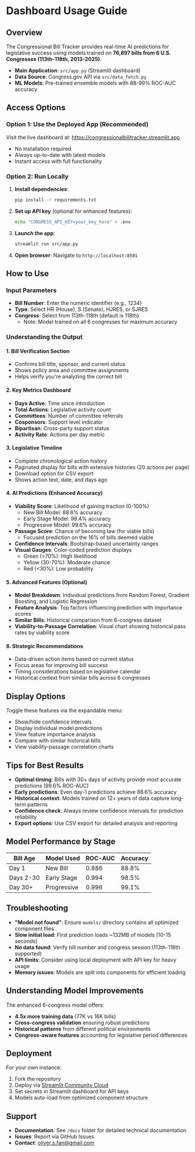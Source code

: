 # Dashboard Usage Guide

## Overview
The Congressional Bill Tracker provides real-time AI predictions for legislative success using models trained on **76,897 bills from 6 U.S. Congresses (113th-118th, 2013-2025)**.

- **Main Application**: `src/app.py` (Streamlit dashboard)
- **Data Source**: Congress.gov API via `src/data_fetch.py`
- **ML Models**: Pre-trained ensemble models with 88-99% ROC-AUC accuracy

## Access Options

### Option 1: Use the Deployed App (Recommended)
Visit the live dashboard at: https://congressionalbilltracker.streamlit.app
- No installation required
- Always up-to-date with latest models
- Instant access with full functionality

### Option 2: Run Locally
1. **Install dependencies**: 
   ```bash
   pip install -r requirements.txt
   ```
2. **Set up API key** (optional for enhanced features):
   ```bash
   echo "CONGRESS_API_KEY=your_key_here" > .env
   ```
3. **Launch the app**:
   ```bash
   streamlit run src/app.py
   ```
4. **Open browser**: Navigate to `http://localhost:8501`

## How to Use

### Input Parameters
- **Bill Number**: Enter the numeric identifier (e.g., 1234)
- **Type**: Select HR (House), S (Senate), HJRES, or SJRES
- **Congress**: Select from 113th-118th (default is 118th)
  - Note: Model trained on all 6 congresses for maximum accuracy

### Understanding the Output

#### 1. Bill Verification Section
- Confirms bill title, sponsor, and current status
- Shows policy area and committee assignments
- Helps verify you're analyzing the correct bill

#### 2. Key Metrics Dashboard
- **Days Active**: Time since introduction
- **Total Actions**: Legislative activity count
- **Committees**: Number of committee referrals
- **Cosponsors**: Support level indicator
- **Bipartisan**: Cross-party support status
- **Activity Rate**: Actions per day metric

#### 3. Legislative Timeline
- Complete chronological action history
- Paginated display for bills with extensive histories (20 actions per page)
- Download option for CSV export
- Shows action text, date, and days ago

#### 4. AI Predictions (Enhanced Accuracy)
- **Viability Score**: Likelihood of gaining traction (0-100%)
  - New Bill Model: 88.6% accuracy
  - Early Stage Model: 99.4% accuracy
  - Progressive Model: 99.6% accuracy
- **Passage Score**: Chance of becoming law (for viable bills)
  - Focused prediction on the 16% of bills deemed viable
- **Confidence Intervals**: Bootstrap-based uncertainty ranges
- **Visual Gauges**: Color-coded prediction displays
  - Green (>70%): High likelihood
  - Yellow (30-70%): Moderate chance
  - Red (<30%): Low probability

#### 5. Advanced Features (Optional)
- **Model Breakdown**: Individual predictions from Random Forest, Gradient Boosting, and Logistic Regression
- **Feature Analysis**: Top factors influencing prediction with importance scores
- **Similar Bills**: Historical comparison from 6-congress dataset
- **Viability-to-Passage Correlation**: Visual chart showing historical pass rates by viability score

#### 6. Strategic Recommendations
- Data-driven action items based on current status
- Focus areas for improving bill success
- Timing considerations based on legislative calendar
- Historical context from similar bills across 6 congresses

## Display Options
Toggle these features via the expandable menu:
- Show/hide confidence intervals
- Display individual model predictions
- View feature importance analysis
- Compare with similar historical bills
- View viability-passage correlation charts

## Tips for Best Results
- **Optimal timing**: Bills with 30+ days of activity provide most accurate predictions (99.6% ROC-AUC)
- **Early predictions**: Even day-1 predictions achieve 88.6% accuracy
- **Historical context**: Models trained on 12+ years of data capture long-term patterns
- **Confidence check**: Always review confidence intervals for prediction reliability
- **Export options**: Use CSV export for detailed analysis and reporting

## Model Performance by Stage
| Bill Age | Model Used | ROC-AUC | Accuracy |
|----------|------------|---------|----------|
| Day 1 | New Bill | 0.886 | 88.8% |
| Days 2-30 | Early Stage | 0.994 | 98.5% |
| Day 30+ | Progressive | 0.996 | 99.1% |

## Troubleshooting
- **"Model not found"**: Ensure `models/` directory contains all optimized component files
- **Slow initial load**: First prediction loads ~132MB of models (10-15 seconds)
- **No data found**: Verify bill number and congress session (113th-118th supported)
- **API limits**: Consider using local deployment with API key for heavy usage
- **Memory issues**: Models are split into components for efficient loading

## Understanding Model Improvements
The enhanced 6-congress model offers:
- **4.5x more training data** (77K vs 16K bills)
- **Cross-congress validation** ensuring robust predictions
- **Historical patterns** from different political environments
- **Congress-aware features** accounting for legislative period differences

## Deployment
For your own instance:
1. Fork the repository
2. Deploy via [Streamlit Community Cloud](https://streamlit.io/cloud)
3. Set secrets in Streamlit dashboard for API keys
4. Models auto-load from optimized component structure

## Support
- **Documentation**: See `/docs` folder for detailed technical documentation
- **Issues**: Report via GitHub Issues
- **Contact**: oliver.s.fan@gmail.com